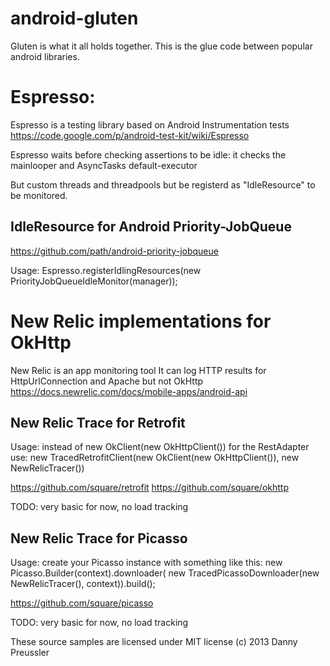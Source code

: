 android-gluten
==============

Gluten is what it all holds together.
This is the glue code between popular android libraries. 

Espresso:
=========
Espresso is a testing library based on Android Instrumentation tests
https://code.google.com/p/android-test-kit/wiki/Espresso

Espresso waits before checking assertions to be idle:
it checks the mainlooper and AsyncTasks default-executor

But custom threads and threadpools but be registerd as "IdleResource" to be monitored.

IdleResource for Android Priority-JobQueue
------------------------------------------------------------------
https://github.com/path/android-priority-jobqueue

Usage:
Espresso.registerIdlingResources(new PriorityJobQueueIdleMonitor(manager));



New Relic implementations for OkHttp
====================================
New Relic is an app monitoring tool
It can log HTTP results for HttpUrlConnection and Apache but not OkHttp
https://docs.newrelic.com/docs/mobile-apps/android-api

New Relic Trace for Retrofit
-------------------------------------------

Usage: 
instead of
new OkClient(new OkHttpClient()) for the RestAdapter use:
new TracedRetrofitClient(new OkClient(new OkHttpClient()), new NewRelicTracer())

https://github.com/square/retrofit
https://github.com/square/okhttp

TODO: very basic for now, no load tracking

New Relic Trace for Picasso
---------------------------

Usage: 
create your Picasso instance with something like this:
new Picasso.Builder(context).downloader(
	new TracedPicassoDownloader(new NewRelicTracer(), context)).build();

https://github.com/square/picasso

TODO: very basic for now, no load tracking


These source samples are licensed under MIT license
(c) 2013 Danny Preussler

